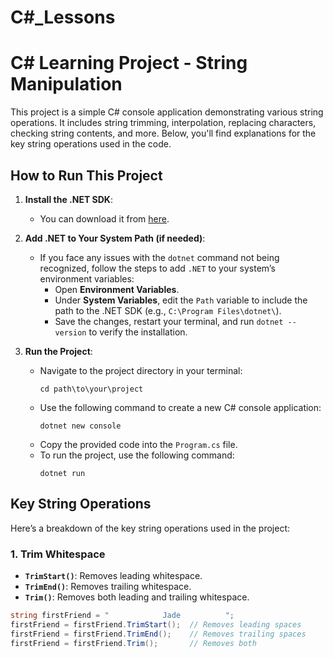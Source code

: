 ﻿# C#_Lessons
# C# Learning Project - String Manipulation

This project is a simple C# console application demonstrating various string operations. It includes string trimming, interpolation, replacing characters, checking string contents, and more. Below, you'll find explanations for the key string operations used in the code.

## How to Run This Project

1. **Install the .NET SDK**:
   - You can download it from [here](https://dotnet.microsoft.com/download).

2. **Add .NET to Your System Path (if needed)**:
   - If you face any issues with the `dotnet` command not being recognized, follow the steps to add `.NET` to your system’s environment variables:
     - Open **Environment Variables**.
     - Under **System Variables**, edit the `Path` variable to include the path to the .NET SDK (e.g., `C:\Program Files\dotnet\`).
     - Save the changes, restart your terminal, and run `dotnet --version` to verify the installation.

3. **Run the Project**:
   - Navigate to the project directory in your terminal:
     ```
     cd path\to\your\project
     ```
   - Use the following command to create a new C# console application:
     ```
     dotnet new console
     ```
   - Copy the provided code into the `Program.cs` file.
   - To run the project, use the following command:
     ```
     dotnet run
     ```

## Key String Operations

Here’s a breakdown of the key string operations used in the project:

### 1. **Trim Whitespace**
   - **`TrimStart()`**: Removes leading whitespace.
   - **`TrimEnd()`**: Removes trailing whitespace.
   - **`Trim()`**: Removes both leading and trailing whitespace.

   ```csharp
   string firstFriend = "            Jade          ";
   firstFriend = firstFriend.TrimStart();  // Removes leading spaces
   firstFriend = firstFriend.TrimEnd();    // Removes trailing spaces
   firstFriend = firstFriend.Trim();       // Removes both
